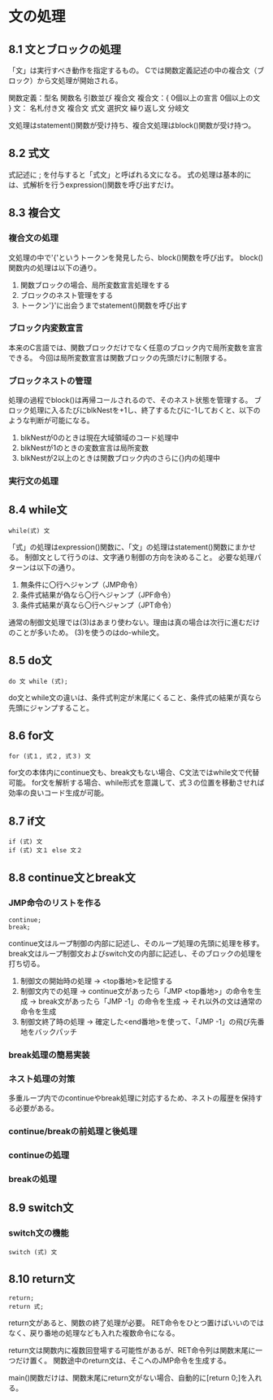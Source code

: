 # 文の処理

## 8.1 文とブロックの処理
「文」は実行すべき動作を指定するもの。
Cでは関数定義記述の中の複合文（ブロック）から文処理が開始される。

関数定義：型名 関数名 引数並び 複合文
複合文：{ 0個以上の宣言 0個以上の文 }
文：  名札付き文
      複合文
      式文
      選択文
      繰り返し文
      分岐文

文処理はstatement()関数が受け持ち、複合文処理はblock()関数が受け持つ。

## 8.2 式文
式記述に ; を付与すると「式文」と呼ばれる文になる。
式の処理は基本的には、式解析を行うexpression()関数を呼び出すだけ。

## 8.3 複合文
### 複合文の処理
文処理の中で'{'というトークンを発見したら、block()関数を呼び出す。
block()関数内の処理は以下の通り。
1. 関数ブロックの場合、局所変数宣言処理をする
2. ブロックのネスト管理をする
3. トークン'}'に出会うまでstatement()関数を呼び出す

### ブロック内変数宣言
本来のC言語では、関数ブロックだけでなく任意のブロック内で局所変数を宣言できる。
今回は局所変数宣言は関数ブロックの先頭だけに制限する。

### ブロックネストの管理
処理の過程でblock()は再帰コールされるので、そのネスト状態を管理する。
ブロック処理に入るたびにblkNestを+1し、終了するたびに-1しておくと、以下のような判断が可能になる。
1. blkNestが0のときは現在大域領域のコード処理中
2. blkNestが1のときの変数宣言は局所変数
3. blkNestが2以上のときは関数ブロック内のさらに{}内の処理中

### 実行文の処理

## 8.4 while文
```
while(式) 文
```

「式」の処理はexpression()関数に、「文」の処理はstatement()関数にまかせる。
制御文として行うのは、文字通り制御の方向を決めること。
必要な処理パターンは以下の通り。
1. 無条件に〇行へジャンプ（JMP命令）
2. 条件式結果が偽なら〇行へジャンプ（JPF命令）
3. 条件式結果が真なら〇行へジャンプ（JPT命令）

通常の制御文処理では(3)はあまり使わない。理由は真の場合は次行に進むだけのことが多いため。
(3)を使うのはdo-while文。

## 8.5 do文
```
do 文 while (式);
```
do文とwhile文の違いは、条件式判定が末尾にくること、条件式の結果が真なら先頭にジャンプすること。

## 8.6 for文
```
for (式１, 式２, 式３) 文
```
for文の本体内にcontinue文も、break文もない場合、C文法ではwhile文で代替可能。
for文を解析する場合、while形式を意識して、式３の位置を移動させれば効率の良いコード生成が可能。

## 8.7 if文
```
if (式) 文
if (式) 文１ else 文２
```

## 8.8 continue文とbreak文
### JMP命令のリストを作る
```
continue;
break;
```

continue文はループ制御の内部に記述し、そのループ処理の先頭に処理を移す。
break文はループ制御文およびswitch文の内部に記述し、そのブロックの処理を打ち切る。

1. 制御文の開始時の処理
  -> <top番地>を記憶する
2. 制御文内での処理
  -> continue文があったら「JMP <top番地>」の命令を生成
  -> break文があったら「JMP -1」の命令を生成
  -> それ以外の文は通常の命令を生成
3. 制御文終了時の処理
  -> 確定した<end番地>を使って、「JMP -1」の飛び先番地をバックパッチ

### break処理の簡易実装

### ネスト処理の対策
多重ループ内でのcontinueやbreak処理に対応するため、ネストの履歴を保持する必要がある。

### continue/breakの前処理と後処理

### continueの処理
### breakの処理

## 8.9 switch文
### switch文の機能
```
switch (式) 文
```

## 8.10 return文
```
return;
return 式;
```

return文があると、関数の終了処理が必要。
RET命令をひとつ置けばいいのではなく、戻り番地の処理なども入れた複数命令になる。

return文は関数内に複数回登場する可能性があるが、RET命令列は関数末尾に一つだけ置く。
関数途中のreturn文は、そこへのJMP命令を生成する。

main()関数だけは、関数末尾にreturn文がない場合、自動的に[return 0;]を入れる。
